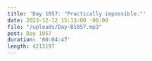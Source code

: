 ```yaml
---
title: 'Day 1057: "Practically impossible."'
date: 2023-12-12 15:13:00 -08:00
file: "/uploads/Day-B1057.mp3"
post: Day 1057
duration: '00:04:47'
length: 4213197
---
```


